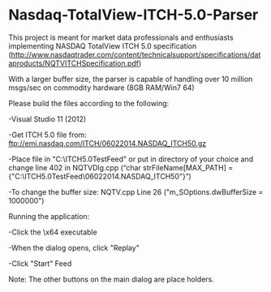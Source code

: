 Nasdaq-TotalView-ITCH-5.0-Parser
================================


This project is meant for market data professionals and enthusiasts implementing NASDAQ TotalView ITCH 5.0 specification (http://www.nasdaqtrader.com/content/technicalsupport/specifications/dataproducts/NQTVITCHSpecification.pdf)

With a larger buffer size, the parser is capable of handling over 10 million msgs/sec on commodity hardware (8GB RAM/Win7 64)


Please build the files according to the following:


-Visual Studio 11 (2012)

-Get ITCH 5.0 file from: ftp://emi.nasdaq.com/ITCH/06022014.NASDAQ_ITCH50.gz

-Place file in "C:\ITCH5.0TestFeed\" or put in directory of your choice and change line 402 in NQTVDlg.cpp (“char strFileName[MAX_PATH] = {"C:\\ITCH5.0TestFeed\\06022014.NASDAQ_ITCH50"}”)

-To change the buffer size: NQTV.cpp Line 26 ("m_SOptions.dwBufferSize = 1000000")


Running the application:


-Click the \x64 executable 

-When the dialog opens, click "Replay"

-Click "Start" Feed


Note: The other buttons on the main dialog are place holders. 

